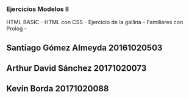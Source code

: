### Ejercicios Modelos II 
HTML BASIC -
HTML con CSS - 
Ejercicio de la gallina - 
Familiares con Prolog -

## Santiago Gómez Almeyda 20161020503
## Arthur David Sánchez 20171020073
## Kevin Borda 20171020088
